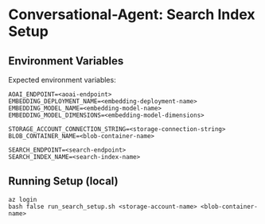 # Conversational-Agent: Search Index Setup

## Environment Variables
Expected environment variables:
```
AOAI_ENDPOINT=<aoai-endpoint>
EMBEDDING_DEPLOYMENT_NAME=<embedding-deployment-name>
EMBEDDING_MODEL_NAME=<embedding-model-name>
EMBEDDING_MODEL_DIMENSIONS=<embedding-model-dimensions>

STORAGE_ACCOUNT_CONNECTION_STRING=<storage-connection-string>
BLOB_CONTAINER_NAME=<blob-container-name>

SEARCH_ENDPOINT=<search-endpoint>
SEARCH_INDEX_NAME=<search-index-name>
```

## Running Setup (local)
```
az login
bash false run_search_setup.sh <storage-account-name> <blob-container-name>
```